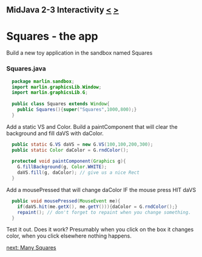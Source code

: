 ## MidJava 2-3 Interactivity [&LT;](MJ0202.md) [&GT;](MJ0204.md) 
# Squares - the app
Build a new toy application in the sandbox named Squares

### Squares.java
```java
  package marlin.sandbox;
  import marlin.graphicsLib.Window;
  import marlin.graphicsLib.G;
  
  public class Squares extends Window{
    public Squares(){super("Squares",1000,800);} 
  }
```
  
Add a static VS and Color. Build a paintComponent that will clear the background and fill daVS with daColor. 

```java
  public static G.VS daVS = new G.VS(100,100,200,300);
  public static Color daColor = G.rndColor();
  
  protected void paintComponent(Graphics g){
    G.fillBackground(g, Color.WHITE);
    daVS.fill(g, daColor); // give us a nice Rect
  }
```
  
Add a mousePressed that will change daColor IF the mouse press HIT daVS

```java
  public void mousePressed(MouseEvent me){
    if(daVS.hit(me.getX(), me.getY())){daColor = G.rndColor();}
    repaint(); // don't forget to repaint when you change something.
  }
```

Test it out. Does it work? Presumably when you click on the box it changes color, when you click elsewhere nothing happens.

[next: Many Squares](MJ0204.md)